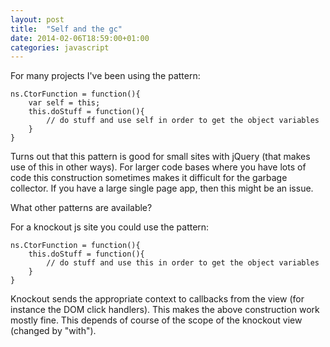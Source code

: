 ```yaml
---
layout: post
title:  "Self and the gc"
date: 2014-02-06T18:59:00+01:00
categories: javascript
---
```


For many projects I've been using the pattern:

    ns.CtorFunction = function(){
        var self = this;
        this.doStuff = function(){
            // do stuff and use self in order to get the object variables
        }
    }

Turns out that this pattern is good for small sites with jQuery (that makes use of this in other ways). For larger code bases where you have lots of code this construction sometimes makes it difficult for the garbage collector. If you have a large single page app, then this might be an issue.

What other patterns are available?

For a knockout js site you could use the pattern:

    ns.CtorFunction = function(){
        this.doStuff = function(){
            // do stuff and use this in order to get the object variables
        }
    }

Knockout sends the appropriate context to callbacks from the view (for instance the DOM click handlers). This makes the above construction work mostly fine. This depends of course of the scope of the knockout view (changed by "with").






